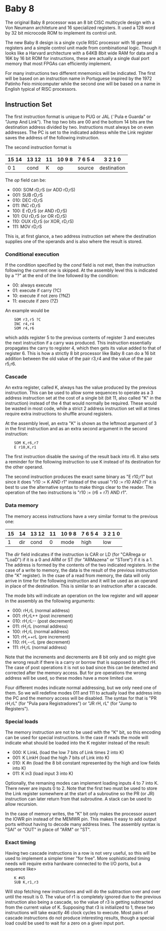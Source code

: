 # Baby 8

The original Baby 8 processor was an 8 bit CISC multicycle design with a Von Neumann architeture and 16 specialized registers. It used a 128 word by 32 bit microcode ROM to implement
its control unit.

The new Baby 8 design is a single cycle RISC processor with 16 general registers and a simple control unit made from combinational logic. Though it looks like a Harvard architecture
with a 64KB 8bit wide RAM for data and a 16K by 16 bit ROM for instructions, these are actually a single dual port memory that most FPGAs can efficiently implement.

For many instructions two different mnemonics will be indicated. The first will be based on an instruction name in Portuguese inspired by the 1972 Patinho Feio minicomputer while
the second one will be based on a name in English typical of RISC processors.

## Instruction Set

The first instruction format is unique to PUG or JAL (˜Pula e Guarda" or "Jump And Link"). The top two bits are 00 and the bottom 14 bits are the destination address divided by two.
Instructions must always be on even addresses. The PC is set to the indicated address while the Link register saves the address of the following instruction.

The second instruction format is

| 15 14 | 13 12 | 11 | 10 9 8 | 7 6 5 4 | 3 2 1 0 |
|-------|-------|----|--------|---------|---------|
| 0 1 | cond | K | op | source | destination |

The *op* field can be:

- 000:  SOM rD,rS (or ADD rD,rS)
- 001:  SUB rD,rS
- 010:  DEC rD,rS
- 011:  INC rD,rS
- 100:  E rD,rS (or AND rD,rS)
- 101:  OU rD,rS (or OR rD,rS)
- 110:  OUX rD,rS (or XOR, rD,rS)
- 111:  MOV rD,rS

This is, at first glance, a two address instruction set where the destination supplies one of the operands and is also where the result is stored.

### Conditional execution

If the condition specified by the *cond* field is not met, then the instruction following the current one is skipped. At the assembly level this is indicated by a "?" at the end of
the line followed by the condition:

- 00: always execute
- 01: execute if carry (?C)
- 10: execute if not zero (?NZ)
- 11: execute if zero (?Z)

An example would be

```
    SOM r3,r5 ?C
    INC r4,r4
    SOM r4,r6
```

which adds register 5 to the previous contents of register 3 and executes the next instruction if a carry was produced. This instruction essentially propagates the carry
to register 4, which then gets its value added to that of register 6. This is how a strictly 8 bit processor like Baby 8 can do a 16 bit addition between the old value
of the pair r3,r4 and the value of the pair r5,r6.

### Cascade

An extra register, called K, always has the value produced by the previous instruction. This can be used to allow some sequences to operate as a 3 address instruction set at the
cost of a single bit (bit 11, also called "K" in the instruction) instead of the 4 that would normally be required. These would be wasted in most code, while a strict 2 address
instruction set will at times require extra instructions to shuffle around registers.

At the assembly level, an extra "K" is shown as the leftmost argument of 3 in the first instruction and as an extra second argument in the second instruction:

```
    SOM K,r6,r7
    E r10,K,r1
```

The first instruction disable the saving of the result back into r6. It also sets a reminder for the following instruction to use K instead of its destination for the other
operand.

The second instruction produces the exact same binary as "E r10,r1" but since it does "r10 := K AND r1" instead of the usual "r10 := r10 AND r1" it is best to use the alternative
syntax to make things clear to the reader. The operation of the two instructions is "r10 := (r6 + r7) AND r1".

### Data memory

The memory access instructions have a very similar format to the previous one:

| 15 | 14 | 13 12 | 11 | 10 9 8 | 7 6 5 4 | 3 2 1 0 |
|----|----|-------|----|--------|---------|---------|
| 1 | dir | cond | 0 | mode | high | low |

The *dir* field indicates if the instruction is CAR or LD (for "CARrega or "LoaD") if it is a 0 and ARM or ST (for "ARMazena" or "STore") if it is a 1. The address is formed by the contents of
the two indicated registers. In the case of a write to memory, the data is the result of the previous instruction (the "K" register). In the csae of a read from memory, the data will
only arrive in time for the following instruction and it will be used as an operand in place of the destination. This is similar to an instruction after a cascade.

The mode bits will indicate an operation on the low register and will appear in the assembly as the following arguments:

- 000: rH,rL (normal address)
- 001: rH,rL++ (post increment)
- 010: rH,rL-- (post decrement)
- 011: rH,rL (normal address)
- 100: rH,rL (normal address)
- 101: rH,++rL (pre increment)
- 110: rH,--rL (pre decrement)
- 111: rH,rL (normal address)

Note that the increments and decrements are 8 bit only and so might give the wrong result if there is a carry
or borrow that is supposed to affect rH. The case of post operations it is not so bad since this can be detected and corrected after the memory access. But for pre operations the wrong
address will be used, so these modes have a more limited use.

Four different modes indicate normal addressing, but we only need one of them. So we will redefine modes 011 and 111 to actually load the address into the PC and the memory access will
be disabled. The syntax for that is "PR rH,rL" (for "Pula para Registradores") or "JR rH, rL" (for "Jump to Registers").

### Special loads

The memory instruction are not to be used with the "K" bit, so this encoding can be used for special instructions. In the case if reads the mode will indicate what should be loaded into
the K register instead of the result:

- 000: K LinkL (load the low 7 bits of Link times 2 into K)
- 001: K LinkH (load the high 7 bits of Link into K)
- 010: K #n (load the 8 bit constant represented by the high and low fields into K)
- 011: K in3 (load input 3 into K)

Optionally, the remaning modes can implement loading inputs 4 to 7 into K. There never are inputs 0 to 2. Note that the first two must be used to store the Link register somewhere at the
start of a subroutine so the PR (or JR) instruction can later return from that subroutine. A stack can be used to allow recursion.

In the case of memory writes, the "K" bit only makes the processor assert the IOWR pin instead of the MEMWR pin. This makes it easy to add output ports without having to decode many address
lines. The assembly syntax is "SAI" or "OUT" in place of "ARM" or "ST".

### Exact timing

Having two cascade instructions in a row is not very useful, so this will be used to implement a simpler timer "for free". More sophisticated timing needs will require extra hardware connected
to the I/O ports, but a sequence like>

```
    K #45
    SUB K,r1,r3
```

Will stop fetching new instructions and will do the subtraction over and over until the result is 0. The value of r1 is completely ignored due to the previous instruction also being a cascade,
so the value of r3 is getting subtracted from the current value of K. Supposing that r3 is initialized to 1, these two instructions will take exactly 46 clock cycles to execute. Most pairs
of cascade instructions do not produce interesting results, though a special load could be used to wait for a zero on a given input port.
